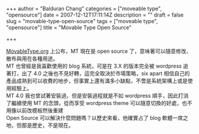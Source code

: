 +++
author = "Balduran Chang"
categories = ["moveable type", "opensource"]
date = 2007-12-12T17:11:14Z
description = ""
draft = false
slug = "movable-type-open-source"
tags = ["moveable type", "opensource"]
title = "Movable Type Open Source"

+++


[MovableType.org](http://www.movabletype.org/2007/12/movable_type_open_source.html) 上公布，MT 現在是 open source 了，意味著可以隨意修改、散布與用在各種用途。  
 MT 也曾經是我喜歡使用的 blog 系統，可是在 3.X 的版本完全被 wordpress 追著打，出了 4.0 之後也不見好轉，這完全取決於市場策略，six apart 相信自己的產品成熟到可以收費的地步，但事實上還有滿多小缺點，不啻是系統架構上或是使用經驗上。  
 MT 4.0 我也曾試著安裝過，但是安裝過程就是不如 wordpress 順手，因此打消了繼續使用 MT 的念頭，從而享受 wordpress theme 可以隨意切換的好處，也不用像以前改模板然後重建 <loop>  
 Open Source 可以解決什麼問題嗎？以歷史來看，他確實占了 blog 軟體一席之地，但那是歷史，不是現在。</loop>

